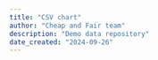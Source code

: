 ```yaml
---
title: "CSV chart"
author: "Cheap and Fair team"
description: "Demo data repository"
date_created: "2024-09-26"
---
```



<script src="https://cdn.jsdelivr.net/npm/chart.js@4.4.4/dist/chart.umd.min.js"></script>

<canvas id="chart"></canvas>

<script type="text/javascript">
      const queryString = window.location.search;
      console.log(queryString);
      const searchParams = new URLSearchParams(queryString);
      csv_url = searchParams.get("csv");
      console.log(csv_url);
      
      CHART =  document.getElementById('chart');
      var request = new XMLHttpRequest();
      request.onreadystatechange = function() {
	  if (this.readyState == 4 && this.status == 200) {
	      const csv = request.responseText;
	      var lines = csv.split("\n");
	      var column_labels = lines[0].split(",");
	      console.log(column_labels);
	      var csv_data_rows = {};

	      for(var i = 0; i < column_labels.length; i++){
		  csv_data_rows[column_labels[i]] = [];
	      };

	      for(var i = 1; i < lines.length; i++){
		  var currentline = lines[i].split(",");
		  for(var j=0; j < column_labels.length; j++){
		      csv_data_rows[[column_labels[j]]].push(Number(currentline[j]));
		  }
	      }
	      
	      const cfg = {
		  type: 'line',
		  data: {
		      labels: csv_data_rows[column_labels[0]],
		      datasets: [{
			  label: column_labels[1],
			  data: csv_data_rows[column_labels[1]]
		      }]
		  },
		  options: {
		      scales: {
			  yAxis: {
			      type: 'logarithmic',
			  }
		      }
		  }
	      }
	      
	      new Chart(CHART, cfg);
	  }
      };
      request.open("GET", csv_url, true);
      request.send();
</script>
